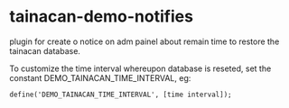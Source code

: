 # tainacan-demo-notifies

plugin for create o notice on adm painel about remain time to restore the tainacan database.

To customize the time interval whereupon database is reseted, set the constant DEMO_TAINACAN_TIME_INTERVAL, eg:

```
define('DEMO_TAINACAN_TIME_INTERVAL', [time interval]);
```
